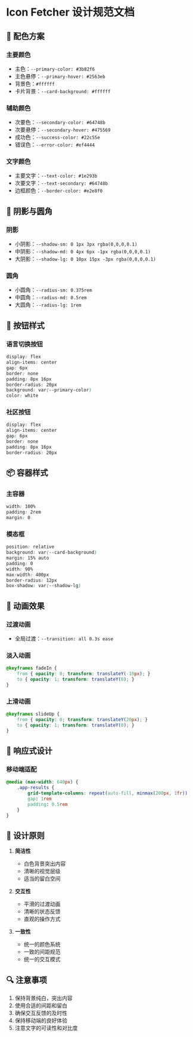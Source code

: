 # Icon Fetcher 设计规范文档

## 🎨 配色方案

### 主要颜色
- 主色：`--primary-color: #3b82f6`
- 主色悬停：`--primary-hover: #2563eb`
- 背景色：`#ffffff`
- 卡片背景：`--card-background: #ffffff`

### 辅助颜色
- 次要色：`--secondary-color: #64748b`
- 次要悬停：`--secondary-hover: #475569`
- 成功色：`--success-color: #22c55e`
- 错误色：`--error-color: #ef4444`

### 文字颜色
- 主要文字：`--text-color: #1e293b`
- 次要文字：`--text-secondary: #64748b`
- 边框颜色：`--border-color: #e2e8f0`

## 🔲 阴影与圆角

### 阴影
- 小阴影：`--shadow-sm: 0 1px 3px rgba(0,0,0,0.1)`
- 中阴影：`--shadow-md: 0 4px 6px -1px rgba(0,0,0,0.1)`
- 大阴影：`--shadow-lg: 0 10px 15px -3px rgba(0,0,0,0.1)`

### 圆角
- 小圆角：`--radius-sm: 0.375rem`
- 中圆角：`--radius-md: 0.5rem`
- 大圆角：`--radius-lg: 1rem`

## 🔘 按钮样式

### 语言切换按钮
```css
display: flex
align-items: center
gap: 6px
border: none
padding: 8px 16px
border-radius: 20px
background: var(--primary-color)
color: white
```

### 社区按钮
```css
display: flex
align-items: center
gap: 6px
border: none
padding: 8px 16px
border-radius: 20px
```

## 📦 容器样式

### 主容器
```css
width: 100%
padding: 2rem
margin: 0
```

### 模态框
```css
position: relative
background: var(--card-background)
margin: 15% auto
padding: 0
width: 90%
max-width: 400px
border-radius: 12px
box-shadow: var(--shadow-lg)
```

## 💫 动画效果

### 过渡动画
- 全局过渡：`--transition: all 0.3s ease`

### 淡入动画
```css
@keyframes fadeIn {
    from { opacity: 0; transform: translateY(-10px); }
    to { opacity: 1; transform: translateY(0); }
}
```

### 上滑动画
```css
@keyframes slideUp {
    from { opacity: 0; transform: translateY(20px); }
    to { opacity: 1; transform: translateY(0); }
}
```

## 📱 响应式设计

### 移动端适配
```css
@media (max-width: 640px) {
    .app-results {
        grid-template-columns: repeat(auto-fill, minmax(200px, 1fr))
        gap: 1rem
        padding: 0.5rem
    }
}
```

## 🎯 设计原则

1. **简洁性**
   - 白色背景突出内容
   - 清晰的视觉层级
   - 适当的留白空间

2. **交互性**
   - 平滑的过渡动画
   - 清晰的状态反馈
   - 直观的操作方式

3. **一致性**
   - 统一的颜色系统
   - 一致的间距规范
   - 统一的交互模式

## 🔍 注意事项

1. 保持背景纯白，突出内容
2. 使用合适的间距和留白
3. 确保交互反馈的及时性
4. 保持移动端的良好体验
5. 注意文字的可读性和对比度
